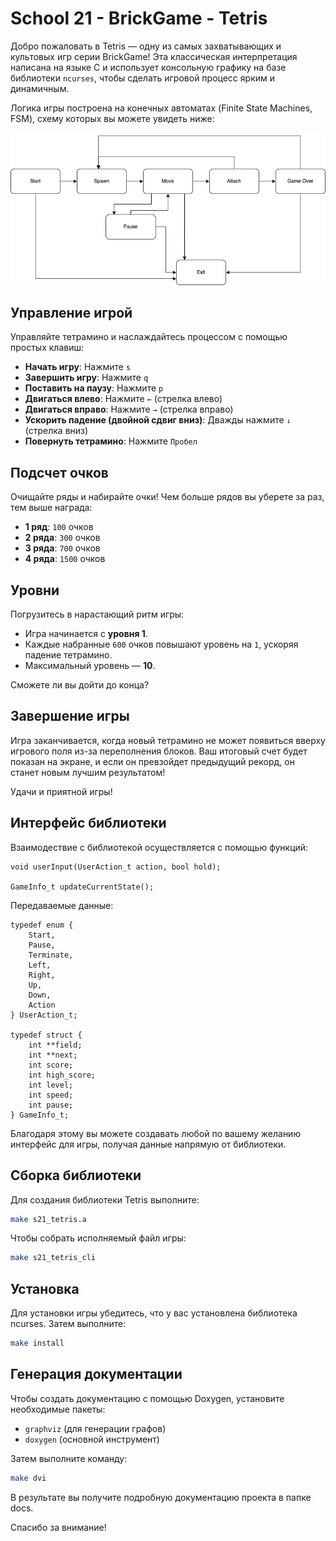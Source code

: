 # School 21 - BrickGame - Tetris

Добро пожаловать в Tetris — одну из самых захватывающих и культовых игр серии BrickGame! Эта классическая интерпретация написана на языке C и использует консольную графику на базе библиотеки `ncurses`, чтобы сделать игровой процесс ярким и динамичным.

Логика игры построена на конечных автоматах (Finite State Machines, FSM), схему которых вы можете увидеть ниже:

![FSM Diagram](image/tetris/fsm.png)

## Управление игрой

Управляйте тетрамино и наслаждайтесь процессом с помощью простых клавиш:

- **Начать игру**: Нажмите `s`  
- **Завершить игру**: Нажмите `q`  
- **Поставить на паузу**: Нажмите `p`  
- **Двигаться влево**: Нажмите `←` (стрелка влево)  
- **Двигаться вправо**: Нажмите `→` (стрелка вправо)  
- **Ускорить падение (двойной сдвиг вниз)**: Дважды нажмите `↓` (стрелка вниз)  
- **Повернуть тетрамино**: Нажмите `Пробел`  

## Подсчет очков

Очищайте ряды и набирайте очки! Чем больше рядов вы уберете за раз, тем выше награда:

- **1 ряд**: `100` очков  
- **2 ряда**: `300` очков  
- **3 ряда**: `700` очков  
- **4 ряда**: `1500` очков  

## Уровни

Погрузитесь в нарастающий ритм игры:

- Игра начинается с **уровня 1**.  
- Каждые набранные `600` очков повышают уровень на `1`, ускоряя падение тетрамино.  
- Максимальный уровень — **10**.  

Сможете ли вы дойти до конца?

## Завершение игры

Игра заканчивается, когда новый тетрамино не может появиться вверху игрового поля из-за переполнения блоков. Ваш итоговый счет будет показан на экране, и если он превзойдет предыдущий рекорд, он станет новым лучшим результатом!

Удачи и приятной игры!

## Интерфейс библиотеки

Взаимодествие с библиотекой осуществляется с помощью функций:
```
void userInput(UserAction_t action, bool hold);

GameInfo_t updateCurrentState();
```

Передаваемые данные: 
```
typedef enum {
    Start,
    Pause,
    Terminate,
    Left,
    Right,
    Up,
    Down,
    Action
} UserAction_t;

typedef struct {
    int **field;
    int **next;
    int score;
    int high_score;
    int level;
    int speed;
    int pause;
} GameInfo_t;
```

Благодаря этому вы можете создавать любой по вашему желанию интерфейс для игры, получая данные напрямую от библиотеки.


## Сборка библиотеки

Для создания библиотеки Tetris выполните:

```bash
make s21_tetris.a
```

Чтобы собрать исполняемый файл игры:

```bash
make s21_tetris_cli
```

## Установка
Для установки игры убедитесь, что у вас установлена библиотека ncurses. Затем выполните:

```bash
make install
```

## Генерация документации
Чтобы создать документацию с помощью Doxygen, установите необходимые пакеты:  
* `graphviz` (для генерации графов)
* `doxygen` (основной инструмент)

Затем выполните команду:

```bash
make dvi
```

В результате вы получите подробную документацию проекта в папке docs.

Спасибо за внимание!
